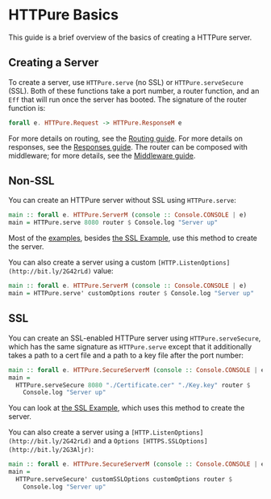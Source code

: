# HTTPure Basics

This guide is a brief overview of the basics of creating a HTTPure server.

## Creating a Server

To create a server, use `HTTPure.serve` (no SSL) or `HTTPure.serveSecure` (SSL).
Both of these functions take a port number, a router function, and an `Eff` that
will run once the server has booted. The signature of the router function is:

```purescript
forall e. HTTPure.Request -> HTTPure.ResponseM e
```

For more details on routing, see the [Routing guide](./Routing.md). For more
details on responses, see the [Responses guide](./Responses.md). The router can
be composed with middleware; for more details, see the [Middleware
guide](./Middleware.md).

## Non-SSL

You can create an HTTPure server without SSL using `HTTPure.serve`:

```purescript
main :: forall e. HTTPure.ServerM (console :: Console.CONSOLE | e)
main = HTTPure.serve 8080 router $ Console.log "Server up"
```

Most of the [examples](./Examples), besides [the SSL Example](./Examples/SSL),
use this method to create the server.

You can also create a server using a custom
`[HTTP.ListenOptions](http://bit.ly/2G42rLd)` value:

```purescript
main :: forall e. HTTPure.ServerM (console :: Console.CONSOLE | e)
main = HTTPure.serve' customOptions router $ Console.log "Server up"
```

## SSL

You can create an SSL-enabled HTTPure server using `HTTPure.serveSecure`, which
has the same signature as `HTTPure.serve` except that it additionally takes a
path to a cert file and a path to a key file after the port number:

```purescript
main :: forall e. HTTPure.SecureServerM (console :: Console.CONSOLE | e)
main =
  HTTPure.serveSecure 8080 "./Certificate.cer" "./Key.key" router $
    Console.log "Server up"
```

You can look at [the SSL Example](./Examples/SSL/Main.purs), which uses this
method to create the server.

You can also create a server using a
`[HTTP.ListenOptions](http://bit.ly/2G42rLd)` and a `Options
[HTTPS.SSLOptions](http://bit.ly/2G3Aljr)`:

```purescript
main :: forall e. HTTPure.SecureServerM (console :: Console.CONSOLE | e)
main =
  HTTPure.serveSecure' customSSLOptions customOptions router $
    Console.log "Server up"
